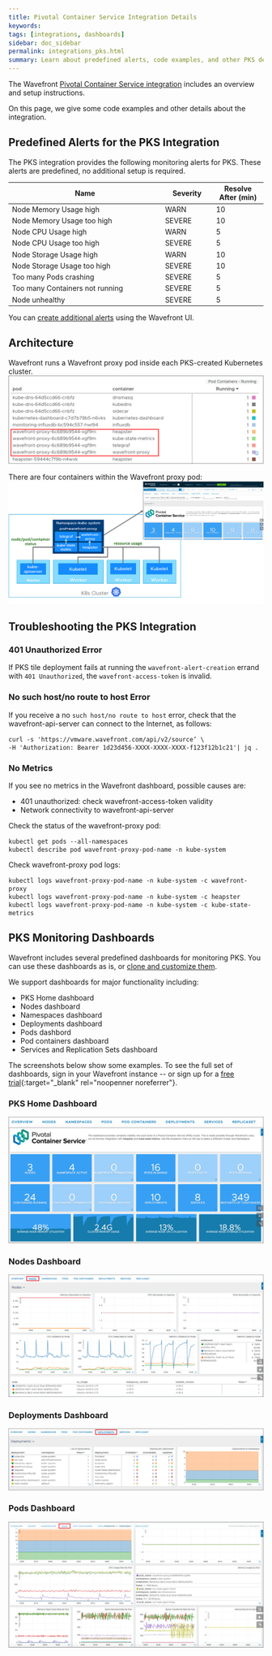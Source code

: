 ```yaml
---
title: Pivotal Container Service Integration Details
keywords:
tags: [integrations, dashboards]
sidebar: doc_sidebar
permalink: integrations_pks.html
summary: Learn about predefined alerts, code examples, and other PKS details
---
```

The Wavefront [Pivotal Container Service integration](pks.html) includes an overview and setup instructions.

On this page, we give some code examples and other details about the integration.

## Predefined Alerts for the PKS Integration

The PKS integration provides the following monitoring alerts for PKS. These alerts are predefined, no additional setup is required.

<table>
<tbody>
<thead>
<tr><th width="60%">Name</th><th width="20%">Severity</th><th width="20%">Resolve After (min)</th></tr>
</thead>
<tr>
<td>Node Memory Usage high</td>
<td>WARN</td>
<td>10</td></tr>
<tr>
<td>Node Memory Usage too high</td>
<td>SEVERE</td>
<td>10</td></tr>
<tr>
<td>Node CPU Usage high</td>
<td>WARN</td>
<td>5</td></tr>
<tr>
<td>Node CPU Usage too high</td>
<td>SEVERE</td>
<td>5</td></tr>
<tr>
<td>Node Storage Usage high</td>
<td>WARN</td>
<td>10</td></tr>
<tr>
<td>Node Storage Usage too high</td>
<td>SEVERE</td>
<td>10</td></tr>
<tr>
<td>Too many Pods crashing</td>
<td>SEVERE</td>
<td>5</td></tr>
<tr>
<td>Too many Containers not running</td>
<td>SEVERE</td>
<td>5</td></tr>
<tr>
<td>Node unhealthy</td>
<td>SEVERE</td>
<td>5</td></tr>
</tbody>
</table>

You can [create additional alerts](alerts.html#creating-an-alert) using the Wavefront UI.

## Architecture

Wavefront runs a Wavefront proxy pod inside each PKS-created Kubernetes cluster.
![pks-proxy](images/pks-13-proxy.png)

There are four containers within the Wavefront proxy pod:
![pks-arch](images/pks-14-arch.png)

## Troubleshooting the PKS Integration

### 401 Unauthorized Error

If PKS tile deployment fails at running the `wavefront-alert-creation` errand with `401 Unauthorized`, the `wavefront-access-token` is invalid.

### No such host/no route to host Error
If you receive a no `such host/no route to host` error, check that the wavefront-api-server can connect to the Internet, as follows:

```
curl -s 'https://vmware.wavefront.com/api/v2/source‘ \
-H 'Authorization: Bearer 1d23d456-XXXX-XXXX-XXXX-f123f12b1c21'| jq .
```
### No Metrics

If you see  no metrics in the Wavefront dashboard, possible causes are:
- 401 unauthorized: check wavefront-access-token validity
- Network connectivity to wavefront-api-server

Check the status of the wavefront-proxy pod:
```
kubectl get pods --all-namespaces
kubectl describe pod wavefront-proxy-pod-name -n kube-system
```

Check wavefront-proxy pod logs:
```
kubectl logs wavefront-proxy-pod-name -n kube-system -c wavefront-proxy
kubectl logs wavefront-proxy-pod-name -n kube-system -c heapster
kubectl logs wavefront-proxy-pod-name -n kube-system -c kube-state-metrics
```

## PKS Monitoring Dashboards

Wavefront includes several predefined dashboards for monitoring PKS. You can use these dashboards as is, or [clone and customize them](dashboards_managing.html).

We support dashboards for major functionality including:
* PKS Home dashboard
* Nodes dashboard
* Namespaces dashboard
* Deployments dashboard
* Pods dashbord
* Pod containers dashboard
* Services and Replication Sets dashboard

The screenshots below show some examples. To see the full set of dashboards, sign in your Wavefront instance -- or sign up for a [free trial](http://wavefront.com/sign-up/?utm_source=docs.vmware.com&utm_medium=referral&utm_campaign=docs-front-page){:target="_blank" rel="noopenner noreferrer"}.

### PKS Home Dashboard
![dashboard home](images/pks-03-home.png)

### Nodes Dashboard
![pks nodes](images/pks-04-nodes.png)

### Deployments Dashboard
![pks namespaces](images/pks-06-deployments.png)

### Pods Dashboard
![pks pods](images/pks-07-pods.png)
